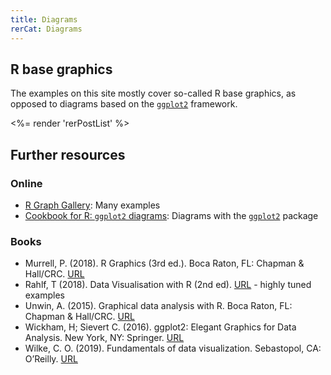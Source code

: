 ```yaml
---
title: Diagrams
rerCat: Diagrams
---
```


R base graphics
----------------

The examples on this site mostly cover so-called R base graphics, as opposed to diagrams based on the [`ggplot2`](https://ggplot2.tidyverse.org/) framework.

<%= render 'rerPostList' %>

Further resources
----------------

### Online

 * [R Graph Gallery](https://www.r-graph-gallery.com/): Many examples
 * [Cookbook for R: `ggplot2` diagrams](https://r-graphics.org/): Diagrams with the [`ggplot2`](https://ggplot2.tidyverse.org/) package

### Books

 * Murrell, P. (2018). R Graphics (3rd ed.). Boca Raton, FL: Chapman & Hall/CRC. [URL](http://www.stat.auckland.ac.nz/~paul/RG3e/)
 * Rahlf, T (2018). Data Visualisation with R (2nd ed). [URL](http://www.datenvisualisierung-r.de/) - highly tuned examples
 * Unwin, A. (2015). Graphical data analysis with R. Boca Raton, FL: Chapman & Hall/CRC. [URL](http://www.gradaanwr.net/)
 * Wickham, H; Sievert C. (2016). ggplot2: Elegant Graphics for Data Analysis. New York, NY: Springer. [URL](https://ggplot2-book.org/)
 * Wilke, C. O. (2019). Fundamentals of data visualization. Sebastopol, CA: O’Reilly. [URL](https://serialmentor.com/dataviz/)
